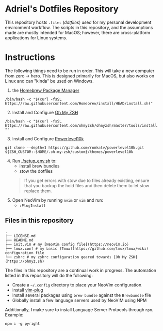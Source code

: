 # Adriel's Dotfiles Repository
This repository hosts `.files` (*dotfiles*) used for my personal development
environment workflow. The scripts in this repository, and the assumptions made
are mostly intended for MacOS; however, there are cross-platform applications
for Linux systems.

# Instructions
The following things need to be run in order. This will take a new computer
from zero -> hero. This is designed primarily for MacOS, but also works on
Linux and can "kinda" be used on Windows.

1. the [Homebrew Package Manager](https://brew.sh)
```
/bin/bash -c "$(curl -fsSL https://raw.githubusercontent.com/Homebrew/install/HEAD/install.sh)"
```
2. Install and Configure [Oh My ZSH](https://ohmyz.sh)
```
/bin/bash -c "$(curl -fsSL https://raw.githubusercontent.com/ohmyzsh/ohmyzsh/master/tools/install.sh)" ""
```
3. Install and Configure [Powerlevel10k](https://github.com/romkatv/powerlevel10k#oh-my-zsh)
```
git clone --depth=1 https://github.com/romkatv/powerlevel10k.git ${ZSH_CUSTOM:-$HOME/.oh-my-zsh/custom}/themes/powerlevel10k
```
4. Run [./setup_env.sh](./setup_env.sh) to:
    - install brew bundles
    - stow the dotfiles
    > If  you get errors with stow due to files already existing, ensure that
    > you backup the hold files and then delete them to let stow replace them.
5. Open NeoVim by running `nvim` or `vim` and run:
    - `:PlugInstall`

## Files in this repository
```
.
├── LICENSE.md
├── README.md
├── init.vim # my [NeoVim config file](https://neovim.io)
├── tmux.conf # my basic [Tmux](https://github.com/tmux/tmux/wiki) configuration file
└── zshrc # my zshrc configuration geared towards [Oh My ZSH](https://ohmyz.sh)
```
The files in this repository are a continual work in progress. The automation listed
in this repository will do the following:
- Create a `~/.config` directory to place your NeoVim configuration.
- Install [vim-plug](https://github.com/junegunn/vim-plug)
- Install several packages using `brew bundle` against the `Brewbundle` file
- Globally install a few language servers used by NeoVIM using NPM






Additionally, I make sure to install Language Server Protocols through `npm`.
Example:
```
npm i -g pyright
```

